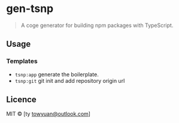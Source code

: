 # gen-tsnp

> A coge generator for building npm packages with TypeScript.


## Usage

### Templates

* `tsnp:app` generate the boilerplate.
* `tsnp:git` git init and add repository origin url

## Licence

MIT &copy; [ty <towyuan@outlook.com>]
